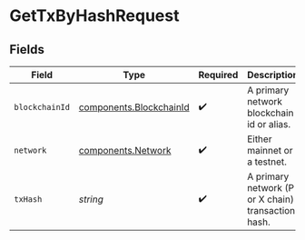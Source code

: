# GetTxByHashRequest


## Fields

| Field                                                              | Type                                                               | Required                                                           | Description                                                        | Example                                                            |
| ------------------------------------------------------------------ | ------------------------------------------------------------------ | ------------------------------------------------------------------ | ------------------------------------------------------------------ | ------------------------------------------------------------------ |
| `blockchainId`                                                     | [components.BlockchainId](../../models/components/blockchainid.md) | :heavy_check_mark:                                                 | A primary network blockchain id or alias.                          | p-chain                                                            |
| `network`                                                          | [components.Network](../../models/components/network.md)           | :heavy_check_mark:                                                 | Either mainnet or a testnet.                                       | mainnet                                                            |
| `txHash`                                                           | *string*                                                           | :heavy_check_mark:                                                 | A primary network (P or X chain) transaction hash.                 | 3P91K6nuDFvDodcRuJTsgdf9SvYe5pMiKk38HppsoeAiEztCP                  |